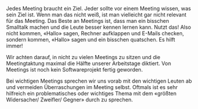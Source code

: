 Jedes Meeting braucht ein Ziel. Jeder sollte vor einem Meeting wissen, was sein Ziel ist. Wenn man das nicht weiß, ist man vielleicht gar nicht relevant für das Meeting. Das Beste an Meetings ist, dass man ein bisschen Smalltalk machen und die Leute besser kennen lernen kann. Nutzt das! Also nicht kommen, «Hallo» sagen, Rechner aufklappen und E-Mails checken, sondern kommen, «Hallo» sagen und ein bisschen quatschen. Es hilft immer!

Wir achten darauf, in nicht zu vielen Meetings zu sitzen und die Meetingtaktung maximal die Hälfte unserer Arbeitstage diktiert. Von Meetings ist noch kein Softwareprojekt fertig geworden.

Bei wichtigen Meetings sprechen wir uns vorab mit den wichtigen Leuten ab und vermeiden Überraschungen im Meeting selbst. Oftmals ist es sehr hilfreich ein problematisches oder wichtiges Thema mit dem «größten Widersacher/ Zweifler/ Gegner» durch zu sprechen.